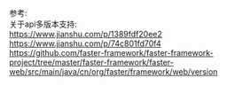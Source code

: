 参考:    
关于api多版本支持:  
https://www.jianshu.com/p/1389fdf20ee2  
https://www.jianshu.com/p/74c801fd70f4  
https://github.com/faster-framework/faster-framework-project/tree/master/faster-framework/faster-web/src/main/java/cn/org/faster/framework/web/version